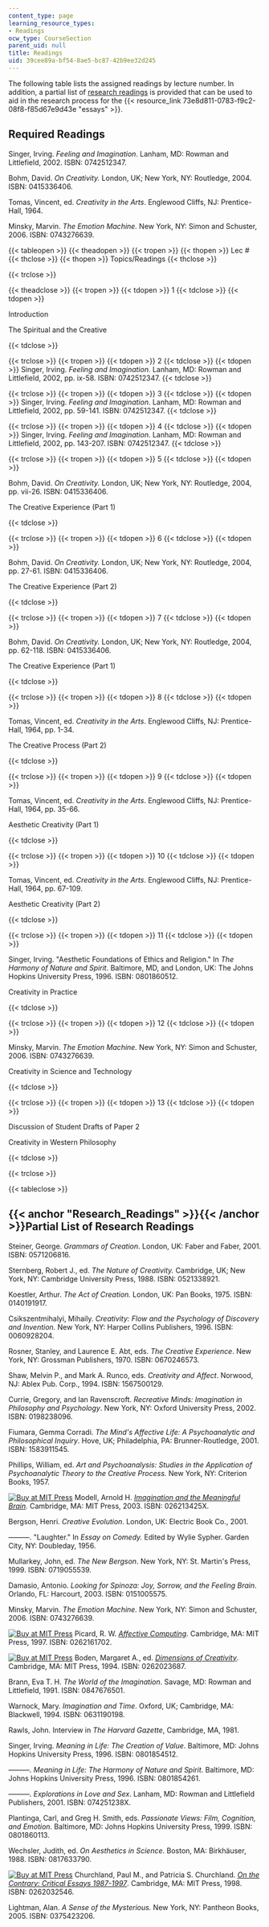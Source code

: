 ```yaml
---
content_type: page
learning_resource_types:
- Readings
ocw_type: CourseSection
parent_uid: null
title: Readings
uid: 39cee89a-bf54-8ae5-bc87-42b9ee32d245
---
```


The following table lists the assigned readings by lecture number. In addition, a partial list of [research readings](#Research_Readings) is provided that can be used to aid in the research process for the {{< resource_link 73e8d811-0783-f9c2-08f8-f85d67e9d43e "essays" >}}.

Required Readings
-----------------

Singer, Irving. _Feeling and Imagination_. Lanham, MD: Rowman and Littlefield, 2002. ISBN: 0742512347.

Bohm, David. _On Creativity._ London, UK; New York, NY: Routledge, 2004. ISBN: 0415336406.

Tomas, Vincent, ed. _Creativity in the Arts_. Englewood Cliffs, NJ: Prentice-Hall, 1964.

Minsky, Marvin. _The Emotion Machine._ New York, NY: Simon and Schuster, 2006. ISBN: 0743276639.

{{< tableopen >}}
{{< theadopen >}}
{{< tropen >}}
{{< thopen >}}
Lec #
{{< thclose >}}
{{< thopen >}}
Topics/Readings
{{< thclose >}}

{{< trclose >}}

{{< theadclose >}}
{{< tropen >}}
{{< tdopen >}}
1
{{< tdclose >}}
{{< tdopen >}}


Introduction

The Spiritual and the Creative


{{< tdclose >}}

{{< trclose >}}
{{< tropen >}}
{{< tdopen >}}
2
{{< tdclose >}}
{{< tdopen >}}
Singer, Irving. _Feeling and Imagination_. Lanham, MD: Rowman and Littlefield, 2002, pp. ix-58. ISBN: 0742512347.
{{< tdclose >}}

{{< trclose >}}
{{< tropen >}}
{{< tdopen >}}
3
{{< tdclose >}}
{{< tdopen >}}
Singer, Irving. _Feeling and Imagination_. Lanham, MD: Rowman and Littlefield, 2002, pp. 59-141. ISBN: 0742512347.
{{< tdclose >}}

{{< trclose >}}
{{< tropen >}}
{{< tdopen >}}
4
{{< tdclose >}}
{{< tdopen >}}
Singer, Irving. _Feeling and Imagination_. Lanham, MD: Rowman and Littlefield, 2002, pp. 143-207. ISBN: 0742512347.
{{< tdclose >}}

{{< trclose >}}
{{< tropen >}}
{{< tdopen >}}
5
{{< tdclose >}}
{{< tdopen >}}


Bohm, David. _On Creativity._ London, UK; New York, NY: Routledge, 2004, pp. vii-26. ISBN: 0415336406.

The Creative Experience (Part 1)


{{< tdclose >}}

{{< trclose >}}
{{< tropen >}}
{{< tdopen >}}
6
{{< tdclose >}}
{{< tdopen >}}


Bohm, David. _On Creativity._ London, UK; New York, NY: Routledge, 2004, pp. 27-61. ISBN: 0415336406.

The Creative Experience (Part 2)


{{< tdclose >}}

{{< trclose >}}
{{< tropen >}}
{{< tdopen >}}
7
{{< tdclose >}}
{{< tdopen >}}


Bohm, David. _On Creativity._ London, UK; New York, NY: Routledge, 2004, pp. 62-118. ISBN: 0415336406.

The Creative Experience (Part 1)


{{< tdclose >}}

{{< trclose >}}
{{< tropen >}}
{{< tdopen >}}
8
{{< tdclose >}}
{{< tdopen >}}


Tomas, Vincent, ed. _Creativity in the Arts_. Englewood Cliffs, NJ: Prentice-Hall, 1964, pp. 1-34.

The Creative Process (Part 2)


{{< tdclose >}}

{{< trclose >}}
{{< tropen >}}
{{< tdopen >}}
9
{{< tdclose >}}
{{< tdopen >}}


Tomas, Vincent, ed. _Creativity in the Arts_. Englewood Cliffs, NJ: Prentice-Hall, 1964, pp. 35-66.

Aesthetic Creativity (Part 1)


{{< tdclose >}}

{{< trclose >}}
{{< tropen >}}
{{< tdopen >}}
10
{{< tdclose >}}
{{< tdopen >}}


Tomas, Vincent, ed. _Creativity in the Arts_. Englewood Cliffs, NJ: Prentice-Hall, 1964, pp. 67-109.

Aesthetic Creativity (Part 2)


{{< tdclose >}}

{{< trclose >}}
{{< tropen >}}
{{< tdopen >}}
11
{{< tdclose >}}
{{< tdopen >}}


Singer, Irving. "Aesthetic Foundations of Ethics and Religion." In _The Harmony of Nature and Spirit_. Baltimore, MD, and London, UK: The Johns Hopkins University Press, 1996. ISBN: 0801860512.

Creativity in Practice


{{< tdclose >}}

{{< trclose >}}
{{< tropen >}}
{{< tdopen >}}
12
{{< tdclose >}}
{{< tdopen >}}


Minsky, Marvin. _The Emotion Machine._ New York, NY: Simon and Schuster, 2006. ISBN: 0743276639.

Creativity in Science and Technology


{{< tdclose >}}

{{< trclose >}}
{{< tropen >}}
{{< tdopen >}}
13
{{< tdclose >}}
{{< tdopen >}}


Discussion of Student Drafts of Paper 2

Creativity in Western Philosophy


{{< tdclose >}}

{{< trclose >}}

{{< tableclose >}}

{{< anchor "Research_Readings" >}}{{< /anchor >}}Partial List of Research Readings
----------------------------------------------------------------------------------

Steiner, George. _Grammars of Creation_. London, UK: Faber and Faber, 2001. ISBN: 0571206816.

Sternberg, Robert J., ed. _The Nature of Creativity._ Cambridge, UK; New York, NY: Cambridge University Press, 1988. ISBN: 0521338921.

Koestler, Arthur. _The Act of Creation._ London, UK: Pan Books, 1975. ISBN: 0140191917.

Csikszentmihalyi, Mihaily. _Creativity: Flow and the Psychology of Discovery and Invention._ New York, NY: Harper Collins Publishers, 1996. ISBN: 0060928204.

Rosner, Stanley, and Laurence E. Abt, eds. _The Creative Experience_. New York, NY: Grossman Publishers, 1970. ISBN: 0670246573.

Shaw, Melvin P., and Mark A. Runco, eds. _Creativity and Affect_. Norwood, NJ: Ablex Pub. Corp., 1994. ISBN: 1567500129.

Currie, Gregory, and Ian Ravenscroft. _Recreative Minds: Imagination in Philosophy and Psychology_. New York, NY: Oxford University Press, 2002. ISBN: 0198238096.

Fiumara, Gemma Corradi. _The Mind's Affective Life: A Psychoanalytic and Philosophical Inquiry_. Hove, UK; Philadelphia, PA: Brunner-Routledge, 2001. ISBN: 1583911545.

Phillips, William, ed. _Art and Psychoanalysis: Studies in the Application of Psychoanalytic Theory to the Creative Process._ New York, NY: Criterion Books, 1957.

[![Buy at MIT Press](/images/mp_logo.gif)](https://mitpress.mit.edu/books/imagination-and-meaningful-brain) Modell, Arnold H. [_Imagination and the Meaningful Brain_](https://mitpress.mit.edu/books/imagination-and-meaningful-brain). Cambridge, MA: MIT Press, 2003. ISBN: 026213425X.

Bergson, Henri. _Creative Evolution_. London, UK: Electric Book Co., 2001.

———. "Laughter." In _Essay on Comedy._ Edited by Wylie Sypher. Garden City, NY: Doubleday, 1956.

Mullarkey, John, ed. _The New Bergson_. New York, NY: St. Martin's Press, 1999. ISBN: 0719055539.

Damasio, Antonio. _Looking for Spinoza: Joy, Sorrow, and the Feeling Brain_. Orlando, FL: Harcourt, 2003. ISBN: 0151005575.

Minsky, Marvin. _The Emotion Machine._ New York, NY: Simon and Schuster, 2006. ISBN: 0743276639.

[![Buy at MIT Press](/images/mp_logo.gif)](https://mitpress.mit.edu/books/affective-computing) Picard, R. W. [_Affective Computing_](https://mitpress.mit.edu/books/affective-computing). Cambridge, MA: MIT Press, 1997. ISBN: 0262161702.

[![Buy at MIT Press](/images/mp_logo.gif)](https://mitpress.mit.edu/books/dimensions-creativity) Boden, Margaret A., ed. [_Dimensions of Creativity_](https://mitpress.mit.edu/books/dimensions-creativity). Cambridge, MA: MIT Press, 1994. ISBN: 0262023687.

Brann, Eva T. H. _The World of the Imagination_. Savage, MD: Rowman and Littlefield, 1991. ISBN: 0847676501.

Warnock, Mary. _Imagination and Time_. Oxford, UK; Cambridge, MA: Blackwell, 1994. ISBN: 0631190198.

Rawls, John. Interview in _The Harvard Gazette_, Cambridge, MA, 1981.

Singer, Irving. _Meaning in Life: The Creation of Value_. Baltimore, MD: Johns Hopkins University Press, 1996. ISBN: 0801854512.

———. _Meaning in Life: The Harmony of Nature and Spirit_. Baltimore, MD: Johns Hopkins University Press, 1996. ISBN: 0801854261.

———. _Explorations in Love and Sex_. Lanham, MD: Rowman and Littlefield Publishers, 2001. ISBN: 074251238X.

Plantinga, Carl, and Greg H. Smith, eds. _Passionate Views: Film, Cognition, and Emotion._ Baltimore, MD: Johns Hopkins University Press, 1999. ISBN: 0801860113.

Wechsler, Judith, ed. _On Aesthetics in Science_. Boston, MA: Birkhäuser, 1988. ISBN: 0817633790.

[![Buy at MIT Press](/images/mp_logo.gif)](https://mitpress.mit.edu/books/contrary) Churchland, Paul M., and Patricia S. Churchland. [_On the Contrary: Critical Essays 1987-1997_](https://mitpress.mit.edu/books/contrary). Cambridge, MA: MIT Press, 1998. ISBN: 0262032546.

Lightman, Alan. _A Sense of the Mysterious._ New York, NY: Pantheon Books, 2005. ISBN: 0375423206.